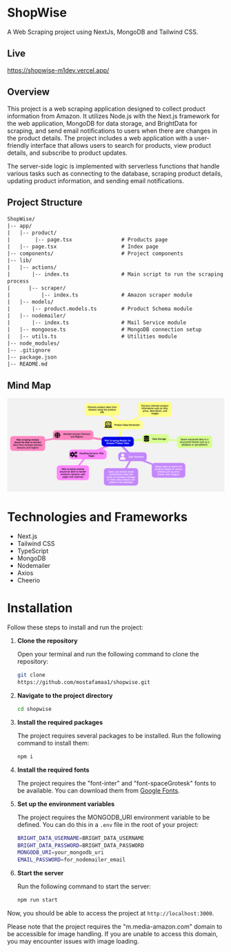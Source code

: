 # ShopWise
A Web Scraping project using NextJs, MongoDB and Tailwind CSS.

## Live 
https://shopwise-m1dev.vercel.app/

## Overview

This project is a web scraping application designed to collect product information from Amazon. It utilizes Node.js with the Next.js framework for the web application, MongoDB for data storage, and BrightData for scraping, and send email notifications to users when there are changes in the product details. The project includes a web application with a user-friendly interface that allows users to search for products, view product details, and subscribe to product updates. 

The server-side logic is implemented with serverless functions that handle various tasks such as connecting to the database, scraping product details, updating product information, and sending email notifications. 

## Project Structure

```plaintext
ShopWise/
|-- app/
|   |-- product/
|        |-- page.tsx                # Products page
|   |-- page.tsx                     # Index page
|-- components/                      # Project components                  
|-- lib/                          
|   |-- actions/
|       |-- index.ts                 # Main script to run the scraping process
|      |-- scraper/                    
|          |-- index.ts              # Amazon scraper module
|   |-- models/
|       |-- product.models.ts        # Product Schema module
|   |-- nodemailer/
|       |-- index.ts                 # Mail Service module
|   |-- mongoose.ts                  # MongoDB connection setup
|   |-- utils.ts                     # Utilities module
|-- node_modules/
|-- .gitignore
|-- package.json
|-- README.md
```

## Mind Map

![System Design](./shopWise-mindMap.png)

# Technologies and Frameworks

- Next.js
- Tailwind CSS
- TypeScript
- MongoDB
- Nodemailer
- Axios
- Cheerio
# Installation

Follow these steps to install and run the project:

1. **Clone the repository**

   Open your terminal and run the following command to clone the repository:

   ```bash
   git clone 
   https://github.com/mostafamaa1/shopwise.git
   ```

2. **Navigate to the project directory**

   ```bash
   cd shopwise
   ```


3. **Install the required packages**

   The project requires several packages to be installed. Run the following command to install them:

   ```bash
   npm i
   ```

4. **Install the required fonts**

   The project requires the "font-inter" and "font-spaceGrotesk" fonts to be available. You can download them from [Google Fonts](https://fonts.google.com/).

5. **Set up the environment variables**

   The project requires the MONGODB_URI environment variable to be defined. You can do this in a `.env` file in the root of your project:

   ```bash
   BRIGHT_DATA_USERNAME=BRIGHT_DATA_USERNAME
   BRIGHT_DATA_PASSWORD=BRIGHT_DATA_PASSWORD
   MONGODB_URI=your_mongodb_uri
   EMAIL_PASSWORD=for_nodemailer_email
   ```

6. **Start the server**

   Run the following command to start the server:

   ```bash
   npm run start
   ```

Now, you should be able to access the project at `http://localhost:3000`.

Please note that the project requires the "m.media-amazon.com" domain to be accessible for image handling. If you are unable to access this domain, you may encounter issues with image loading.